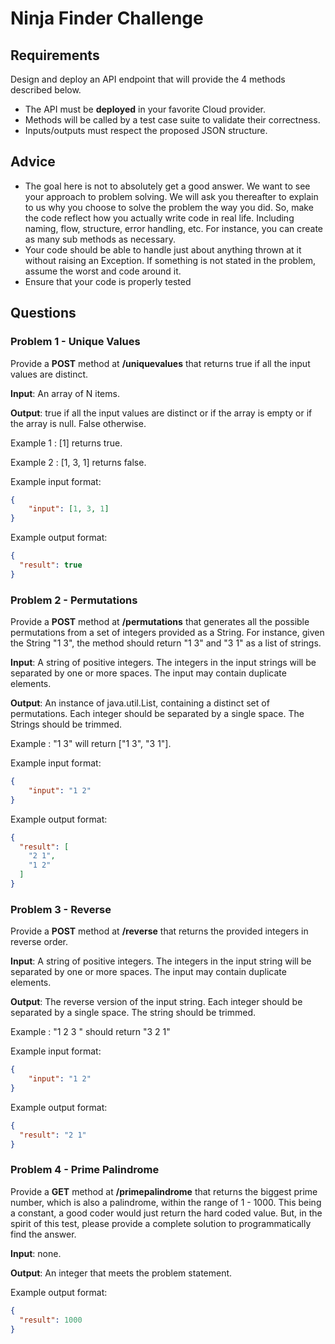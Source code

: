# Ninja Finder Challenge

## Requirements

Design and deploy an API endpoint that will provide the 4 methods described below.

- The API must be **deployed** in your favorite Cloud provider.
- Methods will be called by a test case suite to validate their correctness.
- Inputs/outputs must respect the proposed JSON structure.

## Advice

- The goal here is not to absolutely get a good answer. We want to see your approach to problem solving. We will ask you thereafter to explain to us why you choose to solve the problem the way you did. So, make the code reflect how you actually write code in real life. Including naming, flow, structure, error handling, etc. For instance, you can create as many sub methods as necessary. 
- Your code should be able to handle just about anything thrown at it without raising an Exception. If something is not stated in the problem, assume the worst and code around it.
- Ensure that your code is properly tested

## Questions
### Problem 1 - Unique Values

Provide a **POST** method at **/uniquevalues** that returns true if all the input values are distinct.

**Input**: An array of N items.

**Output**: true if all the input values are distinct or if the array is empty or if the array is null. False otherwise.

Example 1 : [1] returns true.

Example 2 : [1, 3, 1] returns false.

Example input format:

```json
{
    "input": [1, 3, 1]
}
``` 
Example output format:

```json
{
  "result": true
}
``` 

### Problem 2 - Permutations

Provide a **POST** method at **/permutations** that generates all the possible permutations from a set of integers provided as a String. For instance, given the String "1 3", the method should return "1 3" and "3 1" as a list of strings.

**Input**: A string of positive integers. The integers in the input strings will be separated by one or more spaces. The input may contain duplicate elements.

**Output**: An instance of java.util.List<String>, containing a distinct set of permutations. Each integer should be separated by a single space. The Strings should be trimmed.

Example : "1 3" will return ["1 3", "3 1"].

Example input format:

```json
{
    "input": "1 2"
}
``` 

Example output format:

```json
{
  "result": [
    "2 1",
    "1 2"
  ]
}
``` 

### Problem 3 - Reverse

Provide a **POST** method at **/reverse** that returns the provided integers in reverse order.

**Input**: A string of positive integers. The integers in the input string will be separated by one or more spaces. The input may contain duplicate elements.

**Output**: The reverse version of the input string. Each integer should be separated by a single space. The string should be trimmed.

Example : "1   2 3  " should return "3 2 1"

Example input format:

```json
{
    "input": "1 2"
}
``` 

Example output format:

```json
{
  "result": "2 1"
}
``` 

### Problem 4 - Prime Palindrome

Provide a **GET** method at **/primepalindrome** that returns the biggest prime number, which is also a palindrome, within the range of 1 - 1000. This being a constant, a good coder would just return the hard coded value. But, in the spirit of this test, please provide a complete solution to programmatically find the answer.

**Input**: none.

**Output**: An integer that meets the problem statement.

Example output format:

```json
{
  "result": 1000
}
``` 
